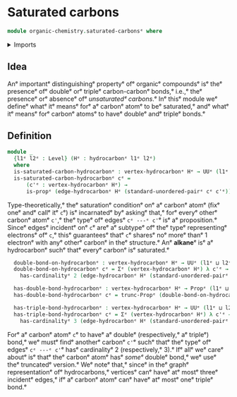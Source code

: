 # Saturated carbons

```agda
module organic-chemistry.saturated-carbonsᵉ where
```

<details><summary>Imports</summary>

```agda
open import foundation.dependent-pair-typesᵉ
open import foundation.propositional-truncationsᵉ
open import foundation.propositionsᵉ
open import foundation.universe-levelsᵉ
open import foundation.unordered-pairsᵉ

open import organic-chemistry.hydrocarbonsᵉ

open import univalent-combinatorics.finite-typesᵉ
```

</details>

## Idea

Anᵉ importantᵉ distinguishingᵉ propertyᵉ ofᵉ organicᵉ compoundsᵉ isᵉ theᵉ presenceᵉ ofᵉ
doubleᵉ orᵉ tripleᵉ carbon-carbonᵉ bonds,ᵉ i.e.,ᵉ theᵉ presenceᵉ orᵉ absenceᵉ ofᵉ
_unsaturatedᵉ carbons_.ᵉ Inᵉ thisᵉ module weᵉ defineᵉ whatᵉ itᵉ meansᵉ forᵉ aᵉ carbonᵉ atomᵉ
to beᵉ saturated,ᵉ andᵉ whatᵉ itᵉ meansᵉ forᵉ carbonᵉ atomsᵉ to haveᵉ doubleᵉ andᵉ tripleᵉ
bonds.ᵉ

## Definition

```agda
module _
  {l1ᵉ l2ᵉ : Level} (Hᵉ : hydrocarbonᵉ l1ᵉ l2ᵉ)
  where
  is-saturated-carbon-hydrocarbonᵉ : vertex-hydrocarbonᵉ Hᵉ → UUᵉ (l1ᵉ ⊔ l2ᵉ)
  is-saturated-carbon-hydrocarbonᵉ cᵉ =
      (c'ᵉ : vertex-hydrocarbonᵉ Hᵉ) →
      is-propᵉ (edge-hydrocarbonᵉ Hᵉ (standard-unordered-pairᵉ cᵉ c'ᵉ))
```

Type-theoretically,ᵉ theᵉ saturationᵉ conditionᵉ onᵉ aᵉ carbonᵉ atomᵉ (fixᵉ oneᵉ andᵉ callᵉ
itᵉ `c`ᵉ) isᵉ incarnatedᵉ byᵉ askingᵉ that,ᵉ forᵉ everyᵉ otherᵉ carbonᵉ atomᵉ `c'`,ᵉ theᵉ typeᵉ
ofᵉ edgesᵉ `cᵉ ---ᵉ c'`ᵉ isᵉ aᵉ proposition.ᵉ Sinceᵉ edgesᵉ incidentᵉ onᵉ `c`ᵉ areᵉ aᵉ subtypeᵉ
ofᵉ theᵉ typeᵉ representingᵉ electronsᵉ ofᵉ `c`,ᵉ thisᵉ guaranteesᵉ thatᵉ `c`ᵉ sharesᵉ noᵉ
moreᵉ thanᵉ 1 electronᵉ with anyᵉ otherᵉ carbonᵉ in theᵉ structure.ᵉ Anᵉ **alkane**ᵉ isᵉ aᵉ
hydrocarbonᵉ suchᵉ thatᵉ everyᵉ carbonᵉ isᵉ saturated.ᵉ

```agda
  double-bond-on-hydrocarbonᵉ : vertex-hydrocarbonᵉ Hᵉ → UUᵉ (l1ᵉ ⊔ l2ᵉ)
  double-bond-on-hydrocarbonᵉ cᵉ = Σᵉ (vertex-hydrocarbonᵉ Hᵉ) λ c'ᵉ →
    has-cardinalityᵉ 2 (edge-hydrocarbonᵉ Hᵉ (standard-unordered-pairᵉ cᵉ c'ᵉ))

  has-double-bond-hydrocarbonᵉ : vertex-hydrocarbonᵉ Hᵉ → Propᵉ (l1ᵉ ⊔ l2ᵉ)
  has-double-bond-hydrocarbonᵉ cᵉ = trunc-Propᵉ (double-bond-on-hydrocarbonᵉ cᵉ)

  has-triple-bond-hydrocarbonᵉ : vertex-hydrocarbonᵉ Hᵉ → UUᵉ (l1ᵉ ⊔ l2ᵉ)
  has-triple-bond-hydrocarbonᵉ cᵉ = Σᵉ (vertex-hydrocarbonᵉ Hᵉ) λ c'ᵉ →
    has-cardinalityᵉ 3 (edge-hydrocarbonᵉ Hᵉ (standard-unordered-pairᵉ cᵉ c'ᵉ))
```

Forᵉ aᵉ carbonᵉ atomᵉ `c`ᵉ to haveᵉ aᵉ doubleᵉ (respectively,ᵉ aᵉ tripleᵉ) bond,ᵉ weᵉ mustᵉ
findᵉ anotherᵉ carbonᵉ `c'`ᵉ suchᵉ thatᵉ theᵉ typeᵉ ofᵉ edgesᵉ `cᵉ ---ᵉ c'`ᵉ hasᵉ cardinalityᵉ
2 (respectively,ᵉ 3).ᵉ Ifᵉ allᵉ weᵉ careᵉ aboutᵉ isᵉ thatᵉ theᵉ carbonᵉ atomᵉ hasᵉ _someᵉ_
doubleᵉ bond,ᵉ weᵉ useᵉ theᵉ truncatedᵉ version.ᵉ Weᵉ noteᵉ that,ᵉ sinceᵉ in theᵉ graphᵉ
representationᵉ ofᵉ hydrocarbons,ᵉ verticesᵉ canᵉ haveᵉ atᵉ mostᵉ threeᵉ incidentᵉ edges,ᵉ
ifᵉ aᵉ carbonᵉ atomᵉ canᵉ haveᵉ atᵉ mostᵉ oneᵉ tripleᵉ bond.ᵉ
